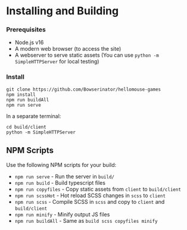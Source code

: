 # Installing and Building

### Prerequisites

- Node.js v16
- A modern web browser (to access the site)
- A webserver to serve static assets (You can use `python -m SimpleHTTPServer` for local testing)

### Install

```
git clone https://github.com/Bowserinator/hellomouse-games
npm install
npm run buildAll
npm run serve
```

In a separate terminal:

```
cd build/client
python -m SimpleHTTPServer
```

## NPM Scripts

Use the following NPM scripts for your build:

- `npm run serve` - Run the server in `build/`
- `npm run build` - Build typescript files
- `npm run copyfiles` - Copy static assets from `client` to `build/client`
- `npm run scssHot` - Hot reload SCSS changes in `scss` to `client`
- `npm run scss` - Compile SCSS in `scss` and copy to `client` and `build/client`
- `npm run minify` - Minify output JS files
- `npm run buildAll` - Same as `build scss copyfiles minify`
